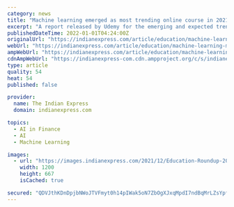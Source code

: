 ```yaml
---
category: news
title: "Machine learning emerged as most trending online course in 2021, check list of top 10"
excerpt: "A report released by Udemy for the emerging and expected trends for 2022 mentions that technical skills like Next.Js, Python scripting, and Terraform are surging in India."
publishedDateTime: 2022-01-01T04:24:00Z
originalUrl: "https://indianexpress.com/article/education/machine-learning-most-popular-online-course-in-india-2021-top-10-7699135/"
webUrl: "https://indianexpress.com/article/education/machine-learning-most-popular-online-course-in-india-2021-top-10-7699135/"
ampWebUrl: "https://indianexpress.com/article/education/machine-learning-most-popular-online-course-in-india-2021-top-10-7699135/lite/"
cdnAmpWebUrl: "https://indianexpress-com.cdn.ampproject.org/c/s/indianexpress.com/article/education/machine-learning-most-popular-online-course-in-india-2021-top-10-7699135/lite/"
type: article
quality: 54
heat: 54
published: false

provider:
  name: The Indian Express
  domain: indianexpress.com

topics:
  - AI in Finance
  - AI
  - Machine Learning

images:
  - url: "https://images.indianexpress.com/2021/12/Education-Roundup-2021.jpg"
    width: 1200
    height: 667
    isCached: true

secured: "QDVJthKDnDpjbNWoJTVFmyt0h14pIWak5oN7ZbOgXJxqMpdI7ndBqMrLZsYpf6T5TQmEz6/Pc6I3BDRHl9QzMiJhHvm4iTe7l78hbVvdh2WnY/t0TV1bgjlQvK8zk44civlcdebxnem84j/IUcanckYNzzDfDylG/5C3QH3EldYXC6UdotGZ7ThjbdzCvWlwqoeiHHDwzxjmsfD2WJ55r5rEUAKOcQxhxh4tghuymDKEux1xSwyjWh0xtA4N4SN4892FM4g6WV5cVqkTUchJEtUsstkvG0/foVXv5Ow1O+nzrW42N0w1S34mT5kxKfNCQqhGETEy35kZzg/XMiPyZZbb9AtDnmhx6//M+HyhnI4=;SZWXBZJ2qlEjrkJn3nVHWA=="
---
```


